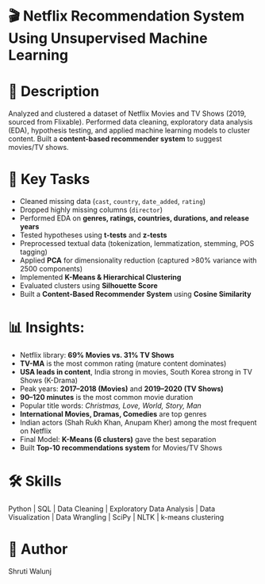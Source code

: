 # 🎬 Netflix Recommendation System Using Unsupervised Machine Learning

# 📄 Description
Analyzed and clustered a dataset of Netflix Movies and TV Shows (2019, sourced from Flixable). Performed data cleaning, exploratory data analysis (EDA), hypothesis testing, and applied machine learning models to cluster content. Built a **content-based recommender system** to suggest movies/TV shows.

# 🧩 Key Tasks

* Cleaned missing data (`cast`, `country`, `date_added`, `rating`)
* Dropped highly missing columns (`director`)
* Performed EDA on **genres, ratings, countries, durations, and release years**
* Tested hypotheses using **t-tests** and **z-tests**
* Preprocessed textual data (tokenization, lemmatization, stemming, POS tagging)
* Applied **PCA** for dimensionality reduction (captured >80% variance with 2500 components)
* Implemented **K-Means & Hierarchical Clustering**
* Evaluated clusters using **Silhouette Score**
* Built a **Content-Based Recommender System** using **Cosine Similarity**

# 📊 Insights:

* Netflix library: **69% Movies vs. 31% TV Shows**
* **TV-MA** is the most common rating (mature content dominates)
* **USA leads in content**, India strong in movies, South Korea strong in TV Shows (K-Drama)
* Peak years: **2017–2018 (Movies)** and **2019–2020 (TV Shows)**
* **90–120 minutes** is the most common movie duration
* Popular title words: *Christmas, Love, World, Story, Man*
* **International Movies, Dramas, Comedies** are top genres
* Indian actors (Shah Rukh Khan, Anupam Kher) among the most frequent on Netflix
* Final Model: **K-Means (6 clusters)** gave the best separation
* Built **Top-10 recommendations system** for Movies/TV Shows

# 🛠️ Skills
Python | SQL | Data Cleaning | Exploratory Data Analysis | Data Visualization | Data Wrangling | SciPy | NLTK | k-means clustering 

# 👤 Author
Shruti Walunj
